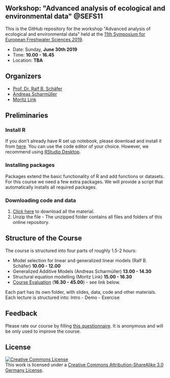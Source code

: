 
Workshop: "Advanced analysis of ecological and environmental data" @SEFS11
--------------------------------

This is the GitHub repository for the workshop  "Advanced analysis of ecological and environmental data" held at the [11th Symposium for European Freshwater Sciences 2019](http://www.sefs11.biol.pmf.hr).

* Date:   Sunday, **June 30th 2019**
* Time: **10.00 - 16.45** 
* Location:  **TBA**



## Organizers

* [Prof. Dr. Ralf B. Schäfer](https://www.uni-koblenz-landau.de/en/campus-landau/faculty7/environmental-sciences/landscape-ecology/staff/ralf-schaefer)
* [Andreas Scharmüller](https://www.uni-koblenz-landau.de/en/campus-landau/faculty7/environmental-sciences/landscape-ecology/staff/andreas-scharmueller)
* [Moritz Link](https://www.uni-koblenz-landau.de/en/campus-landau/faculty7/environmental-sciences/landscape-ecology/staff/moritz-link)


## Preliminaries

### Install R

If you don't already have R set up notebook, please download and install it from [here](http://cran.rstudio.com/). 
You can use the code editor of your choice. However, we recommend using [RStudio Desktop](http://www.rstudio.com/products/rstudio/download/).


### Installing packages

Packages extend the basic functionality of R and add functions or datasets.
For this course we need a few extra packages. We will provide a script that automatically installs all required packages.


### Downloading code and data

1. [Click here](https://github.com/andreasLD/workshop-sefs11/archive/master.zip) to download all the material.
2. Unzip the file - The unzipped folder contains all files and folders of this online repository.


## Structure of the Course

The course is structured into four parts of roughly 1.5-2 hours:

* Model selection for linear and generalized linear models (Ralf B. Schäfer) **10.00 - 12.00**
* Generalized Additive Models (Andreas Scharmüller) **13.00 - 14.30**
* Structural equation modelling (Moritz Link) **15.00 - 16.30**
* [Course Evaluation](https://docs.google.com/forms/d/1wYkbajB_q5NPxzqJfS4gAwrRro7BcOd4OE_W5tmiOYo/viewform?usp=send_form) (**16.30 - 45.00**) - see link below.

Each part has its own folder, with slides, data, code and other materials.
Each lecture is structured into: Intro - Demo - Exercise


## Feedback

Please rate our course by filling [this questionnaire](https://docs.google.com/forms/d/1wYkbajB_q5NPxzqJfS4gAwrRro7BcOd4OE_W5tmiOYo/viewform?usp=send_form). It is anonymous and will be only used to improve the course.


## License  
<a rel="license" href="http://creativecommons.org/licenses/by-sa/3.0/de/"><img alt="Creative Commons License" style="border-width:0" src="https://i.creativecommons.org/l/by-sa/3.0/de/88x31.png" /></a><br />This work is licensed under a <a rel="license" href="http://creativecommons.org/licenses/by-sa/3.0/de/">Creative Commons Attribution-ShareAlike 3.0 Germany License</a>.

